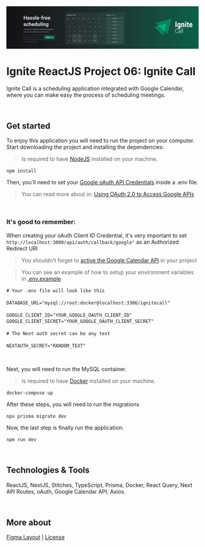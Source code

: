 <img src=".github/ignite-call-banner.svg">

# Ignite ReactJS Project 06: Ignite Call
Ignite Call is a scheduling application integrated with Google Calendar, where you can make easy the process of scheduling meetings.

<br />

## Get started
To enjoy this application you will need to run the project on your computer. Start downloading the project and installing the dependencies:

> Is required to have [NodeJS](https://nodejs.org/en) installed on your machine.

```
npm install
```

Then, you'll need to set your [Google oAuth API Credentials](https://docs.stripe.com/keys) inside a .env file.

> You can read more about in: [Using OAuth 2.0 to Access Google APIs](https://developers.google.com/identity/protocols/oauth2)
 
<br />

### It's good to remember:
When creating your oAuth Client ID Credential, it's very important to set `http://localhost:3000/api/auth/callback/google"` as an Authorized Redirect URI

> You shouldn't forget to [active the Google Calendar API](https://console.cloud.google.com/apis/library/calendar-json.googleapis.com) in your project

> You can see an example of how to setup your environment variables in [.env.example](https://github.com/feponiel/ignite-courses-vault/tree/main/ignite-reactjs/projects/project-06/.env.example)

```
# Your .env file will look like this

DATABASE_URL="mysql://root:docker@localhost:3306/ignitecall"

GOOGLE_CLIENT_ID="YOUR_GOOGLE_OAUTH_CLIENT_ID"
GOOGLE_CLIENT_SECRET="YOUR_GOOGLE_OAUTH_CLIENT_SECRET"

# The Next auth secret can be any text

NEXTAUTH_SECRET="RANDOM_TEXT"
```

<br />

Next, you will need to run the MySQL container.

> Is required to have [Docker](https://www.docker.com/get-started/) installed on your machine.

```
docker-compose up
```

After these steps, you will need to run the migrations

```
npx prisma migrate dev
```

Now, the last step is finally run the application:

```
npm run dev
```

<br />

## Technologies & Tools
ReactJS, NextJS, Stitches, TypeScript, Prisma, Docker, React Query, Next API Routes, oAuth, Google Calendar API, Axios.

<br />

## More about
<a href="https://www.figma.com/file/AguHzZrqcMUVta7MEJTQP9/Ignite-Call-(Community)">Figma Layout</a> | <a href="https://opensource.org/license/mit">License</a>
